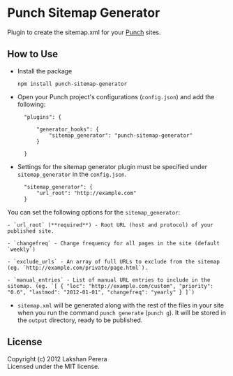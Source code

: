 # Punch Sitemap Generator

Plugin to create the sitemap.xml for your [Punch](http://laktek.github.com/punch) sites.

## How to Use 

* Install the package

	`npm install punch-sitemap-generator`

* Open your Punch project's configurations (`config.json`) and add the following:

		"plugins": {

			"generator_hooks": {
				"sitemap_generator": "punch-sitemap-generator"
			}

		}

* Settings for the sitemap generator plugin must be specified under `sitemap_generator` in the `config.json`. 

		"sitemap_generator": {
			"url_root": "http://example.com"	
		}

You can set the following options for the `sitemap_generator`:

	- `url_root` (**required**) - Root URL (host and protocol) of your published site.

	- `changefreq` - Change frequency for all pages in the site (default `weekly`)

	- `exclude_urls` - An array of full URLs to exclude from the sitemap (eg. `http://example.com/private/page.html`).

	- `manual_entries` - List of manual URL entries to include in the sitemap. (eg. `[ { "loc": "http://example.com/custom", "priority": "0.6", "lastmod": "2012-01-01", "changefreq": "yearly" } ]`)

* `sitemap.xml` will be generated along with the rest of the files in your site when you run the command `punch generate` (`punch g`). It will be stored in the `output` directory, ready to be published.

## License

Copyright (c) 2012 Lakshan Perera  
Licensed under the MIT license.

